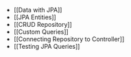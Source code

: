 - [[Data with JPA]]
- [[JPA Entities]]
- [[CRUD Repository]]
- [[Custom Queries]]
- [[Connecting Repository to Controller]]
- [[Testing JPA Queries]]

